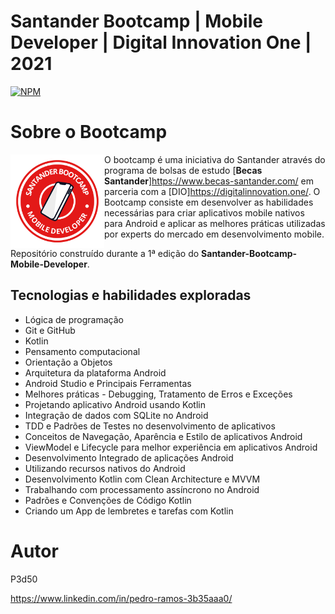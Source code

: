 # Santander Bootcamp | Mobile Developer | Digital Innovation One | 2021
 
[![NPM](https://img.shields.io/npm/l/react)](https://github.com/P3d50/Santander-Bootcamp-Mobile-Developer-Digital-Innovation-One-2021/blob/main/LICENSE) 

# Sobre o Bootcamp

<img src="https://github.com/P3d50/Santander-Bootcamp-Mobile-Developer-Digital-Innovation-One-2021/blob/main/assets/Santander%20Mobile%20Developer.png" align="left" height="150" width="150" >O bootcamp é uma iniciativa do Santander através do programa de bolsas de estudo [**Becas Santander**]https://www.becas-santander.com/ em parceria com a [DIO]https://digitalinnovation.one/. O Bootcamp consiste em desenvolver as habilidades necessárias para criar aplicativos mobile nativos para Android e aplicar as melhores práticas utilizadas por experts do mercado em desenvolvimento mobile. 

Repositório construído durante a 1ª edição do **Santander-Bootcamp-Mobile-Developer**.

## Tecnologias e habilidades exploradas
- Lógica de programação
- Git e GitHub
- Kotlin
- Pensamento computacional
- Orientação a Objetos
- Arquitetura da plataforma Android
- Android Studio e Principais Ferramentas
- Melhores práticas - Debugging, Tratamento de Erros e Exceções
- Projetando aplicativo Android usando Kotlin
- Integração de dados com SQLite no Android
- TDD e Padrões de Testes no desenvolvimento de aplicativos
- Conceitos de Navegação, Aparência e Estilo de aplicativos Android
- ViewModel e Lifecycle para melhor experiência em aplicativos Android
- Desenvolvimento Integrado de aplicações Android
- Utilizando recursos nativos do Android
- Desenvolvimento Kotlin com Clean Architecture e MVVM
- Trabalhando com processamento assíncrono no Android
- Padrões e Convenções de Código Kotlin
- Criando um App de lembretes e tarefas com Kotlin

# Autor

P3d50

https://www.linkedin.com/in/pedro-ramos-3b35aaa0/

